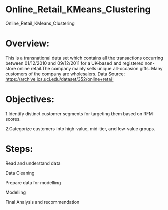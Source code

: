 # Online_Retail_KMeans_Clustering
Online_Retail_KMeans_Clustering

# Overview:
This is a transnational data set which contains all the transactions occurring between 01/12/2010 and 09/12/2011 for a UK-based and registered non-store online retail.The company mainly sells unique all-occasion gifts. Many customers of the company are wholesalers.
Data Source: 
https://archive.ics.uci.edu/dataset/352/online+retail

# Objectives:
  1.Identify distinct customer segments for targeting them based on RFM scores.
  
  2.Categorize customers into high-value, mid-tier, and low-value groups.

# Steps:
  Read and understand data
  
  Data Cleaning
  
  Prepare data for modelling
  
  Modelling
  
  Final Analysis and recommendation
